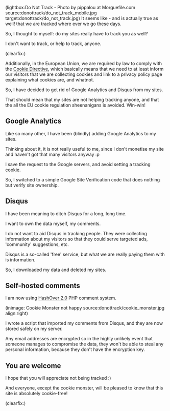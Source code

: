 <!--
Title: Good-bye Disqus and Google Analytics
Author: Jacob Moen
Date: 2016/12/24 00:53
Datetime: 2016-12-24
Description: For privacy and security reasons I removed Google Analytics tracking and Disqus from my sites 
View: post
ogimage: donottrack/do_not_track_mobile.jpg
thumb: donottrack/do_not_track_custom.jpg
Keywords: privacy, disqus, google analytics, analytics, google, security
Tags: privacy
blogpost: true
published: false
-->
(lightbox:Do Not Track - Photo by pippalou at Morguefile.com  source:donottrack/do_not_track_mobile.jpg target:donottrack/do_not_track.jpg)
It seems like - and is actually true as well! that we are tracked where ever we go these days.

So, I thought to myself: do my sites really have to track you as well?

I don't want to track, or help to track, anyone.

(clearfix:)

Additionally, in the European Union, we are required by law to comply with the [Cookie Directive](http://ec.europa.eu/ipg/basics/legal/cookies/index_en.htm), which basically means that we need to at least inform our visitors that we are collecting cookies and link to a privacy policy page explaining what cookies are, and whatnot.

So, I have decided to get rid of Google Analytics and Disqus from my sites.

That should mean that my sites are not helping tracking anyone, and that the all the EU cookie regulation sheenanigans is avoided. Win-win!

## Google Analytics ##
Like so many other, I have been (blindly) adding Google Analytics to my sites.

Thinking about it, it is not really useful to me, since I don't monetise my site and haven't got that many visitors anyway :p

I save the request to the Google servers, and avoid setting a tracking cookie.

So, I switched to a simple Google Site Verification code that does nothing but verify site ownership.

## Disqus ##
I have been meaning to ditch Disqus for a long, long time.

I want to own the data myself, my comments.

I do not want to aid Disqus in tracking people. They were collecting information about my visitors so that they could serve targeted ads, 'community' suggestions, etc.

Disqus is a so-called 'free' service, but what we are really paying them with is information.

So, I downloaded my data and deleted my sites.

## Self-hosted comments ##
I am now using [HashOver 2.0](https://github.com/jacobwb/hashover-next) PHP comment system.

(inimage: Cookie Monster not happy source:donottrack/cookie_monster.jpg align:right)

I wrote a script that imported my comments from Disqus, and they are now stored safely on my server.

Any email addresses are encrypted so in the highly unlikely event that someone manages to compromise the data, they won't be able to steal any personal information, because they don't have the encryption key.

## You are welcome ##

I hope that you will appreciate not being tracked :)

And everyone, except the cookie monster, will be pleased to know that this site is absolutely cookie-free!

(clearfix:)
